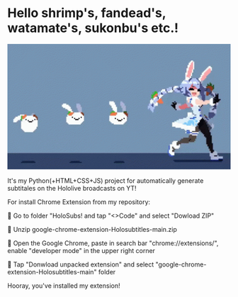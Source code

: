 # Hello shrimp's, fandead's, watamate's, sukonbu's etc.!
![Иллюстрация к проекту](hg/pekora(cover).gif)

It's my Python(+HTML+CSS+JS) project for automatically generate subtitales on the Hololive broadcasts on YT!

For install Chrome Extension from my repository:

🦐 Go to folder "HoloSubs! and tap "<>Code" and select "Dowload ZIP"

🦋 Unzip google-chrome-extension-Holosubtitles-main.zip

🐑 Open the Google Chrome, paste in search bar "chrome://extensions/", enable "developer mode" in the upper right corner

🦊 Tap "Donwload unpacked extension" and select "google-chrome-extension-Holosubtitles-main" folder

Hooray, you've installed my extension!
